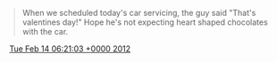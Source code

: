 > When we scheduled today's car servicing, the guy said "That's valentines day\!" Hope he's not expecting heart shaped chocolates with the car\.

<img src="../../media/tweet.ico" width="12" /> [Tue Feb 14 06:21:03 +0000 2012](https://twitter.com/DromerDenker/status/169305131781861376)